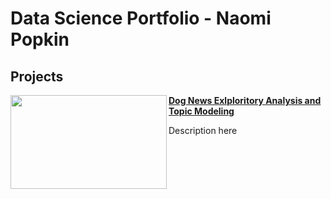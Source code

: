 # Data Science Portfolio - Naomi Popkin

## Projects

<img align="left" width="250" height="150" src=""> **[Dog News Exlploritory Analysis and Topic Modeling](https://github.com/NPopkin/DogNews)**

Description here

#

